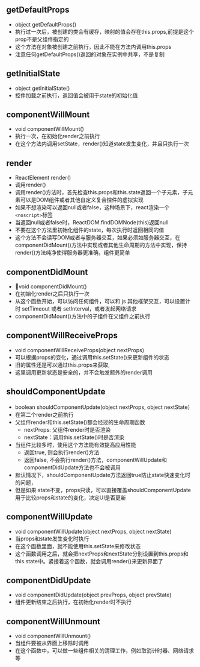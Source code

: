 ## getDefaultProps

* object getDefaultProps()
* 执行过一次后，被创建的类会有缓存，映射的值会存在this.props,前提是这个prop不是父组件指定的
* 这个方法在对象被创建之前执行，因此不能在方法内调用this.props
* 注意任何getDefaultProps()返回的对象在实例中共享，不是复制

## getInitialState

* object getInitialState()
* 控件加载之前执行，返回值会被用于state的初始化值

## componentWillMount

* void componentWillMount()
* 执行一次，在初始化render之前执行
* 在这个方法内调用setState，render()知道state发生变化，并且只执行一次

## render

* ReactElement render()
* 调用render()
* 调用render()方法时，首先检查this.props和this.state返回一个子元素，子元素可以是DOM组件或者其他自定义复合控件的虚拟实现
* 如果不想渲染可以返回null或者false，这种场景下，react渲染一个`<noscript>`标签
* 当返回null或者false时，ReactDOM.findDOMNode(this)返回null
* 不要在这个方法里初始化组件的state，每次执行时返回相同的值
* 这个方法不会读写DOM或者与服务器交互，如果必须如服务器交互，在componentDidMount()方法中实现或者其他生命周期的方法中实现，保持render()方法纯净使得服务器更准确，组件更简单

## componentDidMount

* void componentDidMount()
* 在初始化render之后只执行一次
* 从这个函数开始，可以访问任何组件，可以和 js 其他框架交互，可以设置计时 setTimeout 或者 setInterval，或者发起网络请求
* componentDidMount()方法中的子组件在父组件之前执行

## componentWillReceiveProps

* void componentWillReceiveProps(object nextProps)
* 可以根据props的变化，通过调用this.setState()来更新组件的状态
* 旧的属性还是可以通过this.props来获取,
* 这里调用更新状态是安全的，并不会触发额外的render调用

## shouldComponentUpdate

* boolean shouldComponentUpdate(object nextProps, object nextState）
* 在第二个render之前执行
* 父组件render和this.setState()都会经过的生命周期函数
    * nextProps: 父组件render时是否渲染
    * nextState：调用this.setState()时是否渲染
* 当组件比较多时，使用这个方法能有效提高应用性能
    * 返回true, 则会执行render()方法
    * 返回false, 不会执行render()方法，componentWillUpdate和componentDidUpdate方法也不会被调用
* 默认情况下，shouldComponentUpdate方法返回true防止state快速变化时的问题，
* 但是如果·state不变，props只读，可以直接覆盖shouldComponentUpdate用于比较props和state的变化，决定UI是否更新

## componentWillUpdate

* void componentWillUpdate(object nextProps, object nextState)
* 当props和state发生变化时执行
* 在这个函数里面，就不能使用this.setState来修改状态
* 这个函数调用之后，就会把nextProps和nextState分别设置到this.props和this.state中。紧接着这个函数，就会调用render()来更新界面了

## componentDidUpdate

* void componentDidUpdate(object prevProps, object prevState)
* 组件更新结束之后执行，在初始化render时不执行

## componentWillUnmount

* void componentWillUnmount()
* 当组件要被从界面上移除时调用
* 在这个函数中，可以做一些组件相关的清理工作，例如取消计时器、网络请求等